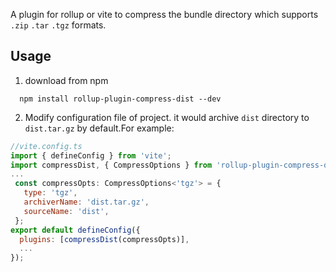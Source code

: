 A plugin for rollup or vite to compress the bundle directory which supports `.zip` `.tar` `.tgz` formats.

## Usage

  1. download from npm
  ```
    npm install rollup-plugin-compress-dist --dev
  ```
  2. Modify configuration file of project. it would archive `dist` directory to `dist.tar.gz` by default.For example: 
  ```javascript
  //vite.config.ts
  import { defineConfig } from 'vite';
  import compressDist, { CompressOptions } from 'rollup-plugin-compress-dist';
  ...
   const compressOpts: CompressOptions<'tgz'> = {
     type: 'tgz',
     archiverName: 'dist.tar.gz',
     sourceName: 'dist',
   };
  export default defineConfig({
    plugins: [compressDist(compressOpts)],
    ...
  });
  
  ```
